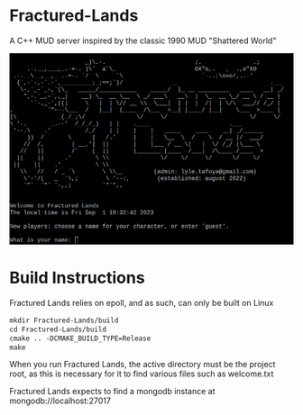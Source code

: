 # Fractured-Lands

A C++ MUD server inspired by the classic 1990 MUD "Shattered World"

![Screenshot of Fractured Lands MOTD](fractured-lands.png)

# Build Instructions

Fractured Lands relies on epoll, and as such, can only be built on Linux

    mkdir Fractured-Lands/build
    cd Fractured-Lands/build
    cmake .. -DCMAKE_BUILD_TYPE=Release
    make

When you run Fractured Lands, the active directory must be the project root, as this is necessary for it to find various files such as welcome.txt

Fractured Lands expects to find a mongodb instance at mongodb://localhost:27017
